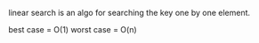 linear search is an algo for searching the key one by one element.

best case = O(1)
worst case = O(n)
